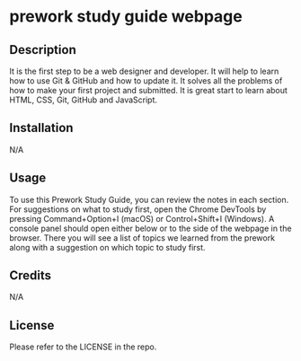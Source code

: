 

# prework study guide webpage

## Description

It is the first step to be a web designer and developer. It will help to learn how to use Git & GitHub and how to update it. It solves all the problems of how to make your first project and submitted. It is great start to learn about HTML, CSS, Git, GitHub and JavaScript.  

## Installation

N/A

## Usage

To use this Prework Study Guide, you can review the notes in each section. For suggestions on what to study first, open the Chrome DevTools by pressing Command+Option+I (macOS) or Control+Shift+I (Windows). A console panel should open either below or to the side of the webpage in the browser. There you will see a list of topics we learned from the prework along with a suggestion on which topic to study first.

## Credits

N/A

## License

Please refer to the LICENSE in the repo.
